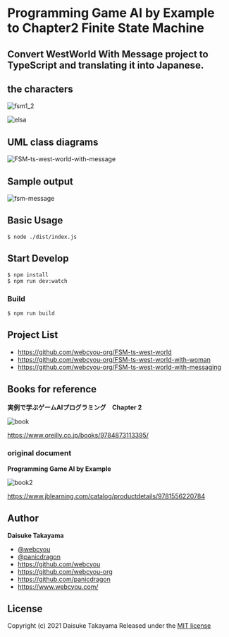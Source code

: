 # Programming Game AI by Example to Chapter2 Finite State Machine 
## Convert WestWorld With Message project to TypeScript and translating it into Japanese.


## the characters

![fsm1_2](https://user-images.githubusercontent.com/1584153/117687992-5370c200-b1f3-11eb-8b62-d06c0275bbb0.png)

![elsa](https://user-images.githubusercontent.com/1584153/118146061-31707d00-b449-11eb-91aa-c31e51572df2.png)


## UML class diagrams

![FSM-ts-west-world-with-message](https://user-images.githubusercontent.com/1584153/118370971-32d6ac80-b5e5-11eb-834f-b02c6ef4ce0f.png)

## Sample output

![fsm-message](https://user-images.githubusercontent.com/1584153/118371050-ac6e9a80-b5e5-11eb-9dc8-287761c8be1a.png)

## Basic Usage

```
$ node ./dist/index.js
```

## Start Develop

```
$ npm install
$ npm run dev:watch
```

### Build

```
$ npm run build
```

## Project List

- https://github.com/webcyou-org/FSM-ts-west-world
- https://github.com/webcyou-org/FSM-ts-west-world-with-woman
- https://github.com/webcyou-org/FSM-ts-west-world-with-messaging

## Books for reference

**実例で学ぶゲームAIプログラミング　Chapter 2**

![book](https://user-images.githubusercontent.com/1584153/117990778-7082cd80-b378-11eb-8790-774d4295a13e.jpg)

https://www.oreilly.co.jp/books/9784873113395/


### original document

**Programming Game AI by Example**

![book2](https://user-images.githubusercontent.com/1584153/117990841-81cbda00-b378-11eb-8853-d9dcb3c5edb9.jpg)

https://www.jblearning.com/catalog/productdetails/9781556220784

## Author

**Daisuke Takayama**
* [@webcyou](https://twitter.com/webcyou)
* [@panicdragon](https://twitter.com/panicdragon)
* <https://github.com/webcyou>
* <https://github.com/webcyou-org>
* <https://github.com/panicdragon>
* <https://www.webcyou.com/>

## License

Copyright (c) 2021 Daisuke Takayama
Released under the [MIT license](http://opensource.org/licenses/mit-license.php)


